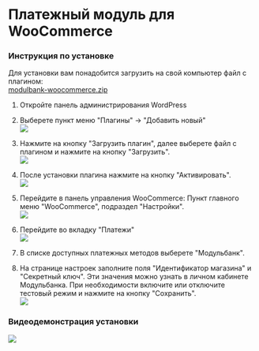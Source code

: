 # Платежный модуль для WooCommerce

### Инструкция по установке

Для установки вам понадобится загрузить на свой компьютер файл с плагином:   
 [modulbank-woocommerce.zip](https://github.com/fpayments/modulbank-woocommerce/releases/download/0.1/modulbank-woocommerce-0.1.zip)

1. Откройте панель администрирования WordPress
2. Выберете пункт меню "Плагины" -> "Добавить новый"  
![](https://fpayments.github.io/screenshots/woocommerce/install-plugin-menu-item.png)

3. Нажмите на кнопку "Загрузить плагин", далее выберете файл с плагином и нажмите на кнопку "Загрузить".  
![](https://fpayments.github.io/screenshots/woocommerce/install-plugin-button.png)

4. После установки плагина нажмите на кнопку "Активировать".  
![](https://fpayments.github.io/screenshots/woocommerce/activate-plugin-button.png)

5. Перейдите в панель управления WooCommerce: Пункт главного меню "WooCommerce", подраздел "Настройки".  
![](https://fpayments.github.io/screenshots/woocommerce/woocommerce-settings-menu-item.png)

6. Перейдите во вкладку "Платежи"  
![](https://fpayments.github.io/screenshots/woocommerce/woocommerce-settings-button.png)

7. В списке доступных платежных методов выберете "Модульбанк".

8. На странице настроек заполните поля "Идентификатор магазина" и "Секретный ключ". Эти значения можно узнать в личном кабинете Модульбанка.
При необходимости включите или отключите тестовый режим и нажмите на кнопку "Сохранить".  
![](https://fpayments.github.io/screenshots/woocommerce/settings.png)


### Видеодемонстрация установки

![](https://fpayments.github.io/screenshots/woocommerce/screencast.gif)
